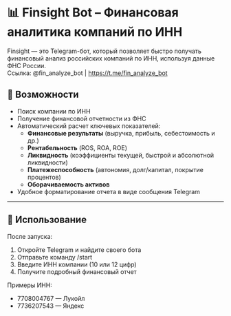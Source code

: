 # 📊 Finsight Bot – Финансовая аналитика компаний по ИНН  

Finsight — это Telegram-бот, который позволяет быстро получать финансовый анализ российских компаний по ИНН, используя данные ФНС России.  
Ссылка: @fin_analyze_bot | https://t.me/fin_analyze_bot


## 🚀 Возможности  
- Поиск компании по ИНН  
- Получение финансовой отчетности из ФНС  
- Автоматический расчет ключевых показателей:  
  - **Финансовые результаты** (выручка, прибыль, себестоимость и др.)  
  - **Рентабельность** (ROS, ROA, ROE)  
  - **Ликвидность** (коэффициенты текущей, быстрой и абсолютной ликвидности)  
  - **Платежеспособность** (автономия, долг/капитал, покрытие процентов)  
  - **Оборачиваемость активов**  
- Удобное форматирование отчета в виде сообщения Telegram  

---

## 📖 Использование
После запуска:
1. Откройте Telegram и найдите своего бота
2. Отправьте команду /start
3. Введите ИНН компании (10 или 12 цифр)
4. Получите подробный финансовый отчет

Примеры ИНН:
* 7708004767 — Лукойл
* 7736207543 — Яндекс
